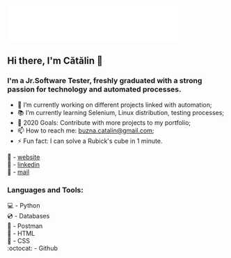 ![gif from nerdy.dev](https://github.com/BuznaCatalin/BuznaCatalin/blob/master/sign.gif?raw=true)

## Hi there, I'm Cătălin  👋

### I'm a Jr.Software Tester, freshly graduated with a strong passion for technology and automated processes.

- 🔨 I’m currently working on different projects linked with automation;
- 📚 I’m currently learning Selenium, Linux distribution, testing processes;
- 🥅 2020 Goals: Contribute with more projects to my portfolio;
- 📫 How to reach me: buzna.catalin@gmail.com;
- ⚡ Fun fact: I can solve a Rubick's cube in 1 minute.


🏡 - [website][website]
<br />
👔 - [linkedin][linkedin]
<br />
📧 - [mail][mail]

[mail]: buzna.catalin@yahoo.com
[website]: https://buznacatalin.ro
[linkedin]: https://www.linkedin.com/in/buzna-catalin/

### Languages and Tools:
💻 - Python
<br />
💿 - Databases
<br />
👮 - Postman
<br />
💾 - HTML
<br />
📀 - CSS
<br />
:octocat: - Github
